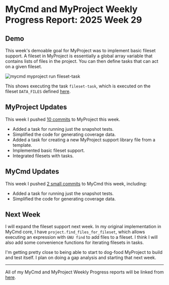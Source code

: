 # MyCmd and MyProject Weekly Progress Report: 2025 Week 29

## Demo

This week's demoable goal for MyProject was to implement basic fileset support. A fileset in MyProject is essentially a global array variable that contains lists of files in the project. You can then define tasks that can act on a given fileset.

![mycmd myproject run fileset-task](../../images/mycmd-myproject-run-fileset-task-week29.png)

This shows executing the task `fileset-task`, which is executed on the fileset `DATA_FILES` defined [here](https://github.com/travisbhartwell/myproject/blob/7850c2fcfd39224375a7941f961394ad38502c65/testing/test-data/valid/valid1/myproject/main#L33-L51).

## MyProject Updates

This week I pushed [10 commits](https://github.com/travisbhartwell/myproject/commits/main/?since=2025-07-13&until=2025-07-19) to MyProject this week.

- Added a task for running just the snapshot tests.
- Simplified the code for generating coverage data.
- Added a task for creating a new MyProject support library file from a template.
- Implemented basic fileset support.
- Integrated filesets with tasks.

## MyCmd Updates

This week I pushed [2 small commits](https://github.com/travisbhartwell/mycmd/commits/main/?since=2025-07-13&until=2025-07-19) to MyCmd this week, including:

- Added a task for running just the snapshot tests.
- Simplified the code for generating coverage data.

## Next Week

I will expand the fileset support next week. In my original implementation in MyCmd core, I have `project.find_files_for_fileset`, which allows executing an expression with `GNU find` to add files to a fileset. I think I will also add some convenience functions for iterating filesets in tasks.

I'm getting pretty close to being able to start to dog-food MyProject to build and test itself. I plan on doing a gap analysis and starting that next week.

---

All of my MyCmd and MyProject Weekly Progress reports will be linked from [here](../../weekly-progress-reports).

